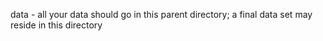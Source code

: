 data - all your data should go in this parent directory; a final data set may reside in this directory